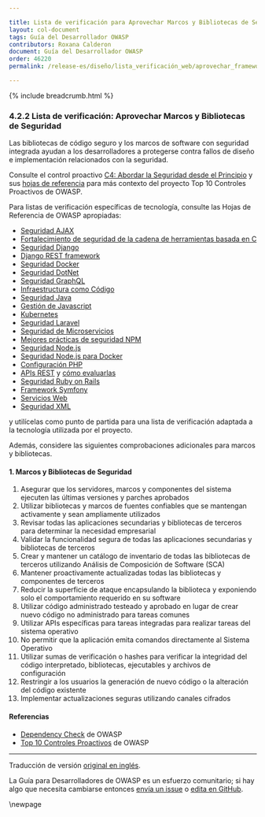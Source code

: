 ```yaml
---

title: Lista de verificación para Aprovechar Marcos y Bibliotecas de Seguridad
layout: col-document
tags: Guía del Desarrollador OWASP
contributors: Roxana Calderon
document: Guía del Desarrollador OWASP
order: 46220
permalink: /release-es/diseño/lista_verificación_web/aprovechar_frameworks_librerías/

---
```


{% include breadcrumb.html %}

### 4.2.2 Lista de verificación: Aprovechar Marcos y Bibliotecas de Seguridad

Las bibliotecas de código seguro y los marcos de software con seguridad integrada ayudan
a los desarrolladores a protegerse contra fallos de diseño e implementación relacionados con la seguridad.

Consulte el control proactivo [C4: Abordar la Seguridad desde el Principio][control4]
y sus [hojas de referencia][csproactive-c2] para más contexto del proyecto Top 10 Controles Proactivos de OWASP.

Para listas de verificación específicas de tecnología, consulte las Hojas de Referencia de OWASP apropiadas:

* [Seguridad AJAX][csajax]
* [Fortalecimiento de seguridad de la cadena de herramientas basada en C][cscbased]
* [Seguridad Django][csdjango]
* [Django REST framework][csdjangorest]
* [Seguridad Docker][csdocker]
* [Seguridad DotNet][csdotnet]
* [Seguridad GraphQL][csgraphql]
* [Infraestructura como Código][csias]
* [Seguridad Java][csjava]
* [Gestión de Javascript][csjcavascript]
* [Kubernetes][cskube]
* [Seguridad Laravel][cslaravel]
* [Seguridad de Microservicios][csmicro]
* [Mejores prácticas de seguridad NPM][csnpm]
* [Seguridad Node.js][csnode]
* [Seguridad Node.js para Docker][csnodedocker]
* [Configuración PHP][csphp]
* [APIs REST][csrest] y [cómo evaluarlas][csrassess]
* [Seguridad Ruby on Rails][csruby]
* [Framework Symfony][cssymfony]
* [Servicios Web][cswebservice]
* [Seguridad XML][csxml]

y utilícelas como punto de partida para una lista de verificación adaptada a la tecnología utilizada por el proyecto.

Además, considere las siguientes comprobaciones adicionales para marcos y bibliotecas.

#### 1. Marcos y Bibliotecas de Seguridad

1. Asegurar que los servidores, marcos y componentes del sistema ejecuten las últimas versiones y parches aprobados
2. Utilizar bibliotecas y marcos de fuentes confiables que se mantengan activamente y sean ampliamente utilizados
3. Revisar todas las aplicaciones secundarias y bibliotecas de terceros para determinar la necesidad empresarial
4. Validar la funcionalidad segura de todas las aplicaciones secundarias y bibliotecas de terceros
5. Crear y mantener un catálogo de inventario de todas las bibliotecas de terceros utilizando
    Análisis de Composición de Software (SCA)
6. Mantener proactivamente actualizadas todas las bibliotecas y componentes de terceros
7. Reducir la superficie de ataque encapsulando la biblioteca y exponiendo solo el comportamiento requerido en su software
8. Utilizar código administrado testeado y aprobado en lugar de crear nuevo código no administrado para tareas comunes
9. Utilizar APIs específicas para tareas integradas para realizar tareas del sistema operativo
10. No permitir que la aplicación emita comandos directamente al Sistema Operativo
11. Utilizar sumas de verificación o hashes para verificar la integridad del código interpretado,
    bibliotecas, ejecutables y archivos de configuración
12. Restringir a los usuarios la generación de nuevo código o la alteración del código existente
13. Implementar actualizaciones seguras utilizando canales cifrados

#### Referencias

* [Dependency Check][dependency] de OWASP
* [Top 10 Controles Proactivos][proactive10] de OWASP

----
Traducción de versión [original en inglés][release060202].

La Guía para Desarrolladores de OWASP es un esfuerzo comunitario; si hay algo que necesita cambiarse
entonces [envía un issue][issue060202] o [edita en GitHub][edit060202].

[release060202]: https://github.com/OWASP/www-project-developer-guide/blob/main/release/06-design/02-web-app-checklist/02-frameworks-libraries.md
[csajax]: https://cheatsheetseries.owasp.org/cheatsheets/AJAX_Security_Cheat_Sheet
[cscbased]: https://cheatsheetseries.owasp.org/cheatsheets/C-Based_Toolchain_Hardening_Cheat_Sheet
[csdjango]: https://cheatsheetseries.owasp.org/cheatsheets/Django_Security_Cheat_Sheet
[csdjangorest]: https://cheatsheetseries.owasp.org/cheatsheets/Django_REST_Framework_Cheat_Sheet
[csdocker]: https://cheatsheetseries.owasp.org/cheatsheets/Docker_Security_Cheat_Sheet
[csdotnet]: https://cheatsheetseries.owasp.org/cheatsheets/DotNet_Security_Cheat_Sheet
[csgraphql]: https://cheatsheetseries.owasp.org/cheatsheets/GraphQL_Cheat_Sheet
[csias]: https://cheatsheetseries.owasp.org/cheatsheets/Infrastructure_as_Code_Security_Cheat_Sheet
[csjava]: https://cheatsheetseries.owasp.org/cheatsheets/Java_Security_Cheat_Sheet
[csjcavascript]: https://cheatsheetseries.owasp.org/cheatsheets/Third_Party_Javascript_Management_Cheat_Sheet
[cskube]: https://cheatsheetseries.owasp.org/cheatsheets/Kubernetes_Security_Cheat_Sheet
[cslaravel]: https://cheatsheetseries.owasp.org/cheatsheets/Laravel_Cheat_Sheet
[csmicro]: https://cheatsheetseries.owasp.org/cheatsheets/Microservices_Security_Cheat_Sheet
[csnpm]: https://cheatsheetseries.owasp.org/cheatsheets/NPM_Security_Cheat_Sheet
[csnode]: https://cheatsheetseries.owasp.org/cheatsheets/Nodejs_Security_Cheat_Sheet
[csnodedocker]: https://cheatsheetseries.owasp.org/cheatsheets/NodeJS_Docker_Cheat_Sheet
[csphp]: https://cheatsheetseries.owasp.org/cheatsheets/PHP_Configuration_Cheat_Sheet
[csrest]: https://cheatsheetseries.owasp.org/cheatsheets/REST_Security_Cheat_Sheet
[csrassess]: https://cheatsheetseries.owasp.org/cheatsheets/REST_Assessment_Cheat_Sheet.html
[csruby]: https://cheatsheetseries.owasp.org/cheatsheets/Ruby_on_Rails_Cheat_Sheet
[cssymfony]: https://cheatsheetseries.owasp.org/cheatsheets/Symfony_Cheat_Sheet
[cswebservice]: https://cheatsheetseries.owasp.org/cheatsheets/Web_Service_Security_Cheat_Sheet
[csxml]: https://cheatsheetseries.owasp.org/cheatsheets/XML_Security_Cheat_Sheet
[csproactive-c2]: https://cheatsheetseries.owasp.org/IndexProactiveControls.html#c2-leverage-security-frameworks-and-libraries
[control4]: https://top10proactive.owasp.org/the-top-10/c4-secure-architecture/
[dependency]: https://owasp.org/www-project-dependency-check/
[edit060202]: https://github.com/OWASP/www-project-developer-guide/blob/main/draft/06-design/02-web-app-checklist/02-frameworks-libraries.md
[issue060202]: https://github.com/OWASP/www-project-developer-guide/issues/new?labels=enhancement&template=request.md&title=Update:%2006-design/02-web-app-checklist/02-frameworks-libraries
[proactive10]: https://top10proactive.owasp.org/

\newpage
